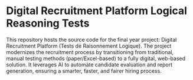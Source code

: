 # Digital Recruitment Platform Logical Reasoning Tests
 This repository hosts the source code for the final year project: Digital Recruitment Platform (Tests de Raisonnement Logique). The project modernizes the recruitment process by transitioning from traditional, manual testing methods (paper/Excel-based) to a fully digital, web-based solution. It leverages AI to automate candidate evaluation and report generation, ensuring a smarter, faster, and fairer hiring process.

